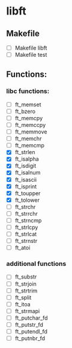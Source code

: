 # libft

## Makefile
- [ ] Makefile libft
- [ ] Makefile test

## Functions:
### libc functions:
- [ ] ft_memset
- [ ] ft_bzero
- [ ] ft_memcpy
- [ ] ft_memccpy
- [ ] ft_memmove
- [ ] ft_memchr
- [ ] ft_memcmp
- [x] ft_strlen
- [x] ft_isalpha
- [x] ft_isdigit
- [x] ft_isalnum
- [x] ft_isascii
- [x] ft_isprint
- [x] ft_toupper
- [x] ft_tolower
- [ ] ft_strchr
- [ ] ft_strrchr
- [ ] ft_strncmp
- [ ] ft_strlcpy
- [ ] ft_strlcat
- [ ] ft_strnstr
- [ ] ft_atoi

### additional functions

- [ ] ft_substr
- [ ] ft_strjoin
- [ ] ft_strtrim
- [ ] ft_split
- [ ] ft_itoa
- [ ] ft_strmapi
- [ ] ft_putchar_fd
- [ ] ft_putstr_fd
- [ ] ft_putendl_fd
- [ ] ft_putnbr_fd
